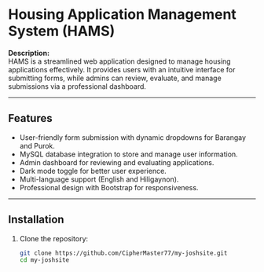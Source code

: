 # Housing Application Management System (HAMS)

**Description:**  
HAMS is a streamlined web application designed to manage housing applications effectively. It provides users with an intuitive interface for submitting forms, while admins can review, evaluate, and manage submissions via a professional dashboard.

---

## Features
- User-friendly form submission with dynamic dropdowns for Barangay and Purok.
- MySQL database integration to store and manage user information.
- Admin dashboard for reviewing and evaluating applications.
- Dark mode toggle for better user experience.
- Multi-language support (English and Hiligaynon).
- Professional design with Bootstrap for responsiveness.

---

## Installation

1. Clone the repository:
   ```bash
   git clone https://github.com/CipherMaster77/my-joshsite.git
   cd my-joshsite
